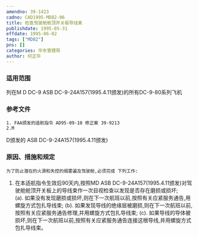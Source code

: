 ```yaml
---
amendno: 39-1423  
cadno: CAD1995-MD82-06  
title: 检查驾驶舱舱顶开关板导线束  
publishdate: 1995-05-31  
effdate: 1995-06-02  
tags: ["MD82"]  
pns: []  
categories: 华东管理局  
author: 何正华  
---
```

  
### 适用范围  
列在M D DC-9 ASB DC-9-24A157(1995.4.11颁发)的所有DC-9-80系列飞机  
  
<!--more-->  
### 参考文件  
    1. FAA颁发的适航指令 AD95-09-10 修正案 39-9213  
    2.M  
D颁发的 ASB DC-9-24A157(1995.4.11颁发)  
  
### 原因、措施和规定  
    为了防止潜在的火源和失控的烟雾遍及驾驶舱,必须完成 下列工作:  
1. 在本适航指令生效后90天内,按照MD ASB DC-9-24A157(1995.4.11颁发)对驾驶舱舱顶开关板上的导线束作一次目视检查以发现是否存在磨损或损坏;  
     (a). 如果没有发现磨损或损坏,则在下一次航班以前,按照有关应紧服务通告,用螺旋方式包扎导线束; (b). 如果发现导线的绝缘层被磨损,则在下一次航班以前,按照有关应紧服务通告修理,并用螺旋方式包扎导线束;      (c). 如果导线的导体被损坏,则在下一次航班以前,按照有关应紧服务通告连接这根导线,并用螺旋方式包扎导线束。  
  
